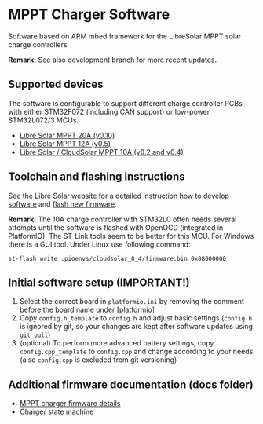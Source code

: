 # MPPT Charger Software

Software based on ARM mbed framework for the LibreSolar MPPT solar charge controllers

**Remark:** See also development branch for more recent updates.

## Supported devices

The software is configurable to support different charge controller PCBs with either STM32F072 (including CAN support) or low-power STM32L072/3 MCUs.

- [Libre Solar MPPT 20A (v0.10)](https://github.com/LibreSolar/MPPT-Charger_20A)
- [Libre Solar MPPT 12A (v0.5)](https://github.com/LibreSolar/MPPT-Charger_20A/tree/legacy-12A-version)
- [Libre Solar / CloudSolar MPPT 10A (v0.2 and v0.4)](https://github.com/LibreSolar/MPPT-Charger_10A)

## Toolchain and flashing instructions

See the Libre Solar website for a detailed instruction how to [develop software](http://libre.solar/docs/toolchain/) and [flash new firmware](http://libre.solar/docs/flashing/).

**Remark:** The 10A charge controller with STM32L0 often needs several attempts until the software is flashed with OpenOCD (integrated in PlatformIO). The ST-Link tools seem to be better for this MCU. For Windows there is a GUI tool. Under Linux use following command:

    st-flash write .pioenvs/cloudsolar_0_4/firmware.bin 0x08000000


## Initial software setup (IMPORTANT!)

1. Select the correct board in `platformio.ini` by removing the comment before the board name under [platformio]
2. Copy `config.h_template` to `config.h` and adjust basic settings (`config.h` is ignored by git, so your changes are kept after software updates using `git pull`)
3. (optional) To perform more advanced battery settings, copy `config.cpp_template` to `config.cpp` and change according to your needs. (also `config.cpp` is excluded from git versioning)

## Additional firmware documentation (docs folder)

- [MPPT charger firmware details](docs/firmware.md)
- [Charger state machine](docs/charger.md)
